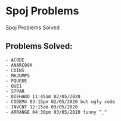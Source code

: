 # Spoj Problems

Spoj Problems Solved

## Problems Solved:

```
- ACODE
- ANARC09A
- COINS
- MKJUMPS
- PQUEUE
- QUE1
- STPAR
- DIEHARD 11:45am 02/05/2020
- CODEM4 03:15pm 02/05/2020 but ugly code
- INVCNT 12:15am 03/05/2020
- ARRANGE 04:30pm 03/05/2020 funny ^_^
```